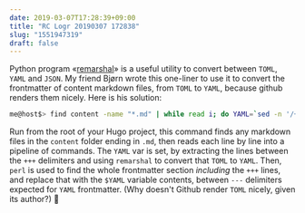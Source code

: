 ```yaml
---
date: 2019-03-07T17:28:39+09:00
title: "RC Logr 20190307 172838"
slug: "1551947319"
draft: false
---
```


Python program «[remarshal](https://github.com/dbohdan/remarshal)» is a useful utility to convert between `TOML`, `YAML` and `JSON`. My friend Bjørn wrote this one-liner to use it to convert the frontmatter of content markdown files, from `TOML` to `YAML`, because github renders them nicely. Here is his solution:

```sh
me@host$> find content -name "*.md" | while read i; do YAML=`sed -n '/+++/,/+++/p' $i | sed '1d; $d' | remarshal -if toml -of yaml`; perl -pi -e "BEGIN{undef $/;} s/\+\+\+.*\+\+\+/---\n$YAML\n---/gs" $i; done
```

Run from the root of your Hugo project, this command finds any markdown files in the `content` folder ending in `.md`, then reads each line by line into a pipeline of commands. The `YAML` var is set, by extracting the lines between the `+++` delimiters and using `remarshal` to convert that `TOML` to `YAML`. Then, `perl` is used to find the whole frontmatter section _including_ the `+++` lines, and replace that with the `$YAML` variable contents, between `---` delimiters expected for `YAML` frontmatter. (Why doesn't Github render `TOML` nicely, given its author?) 🤖
